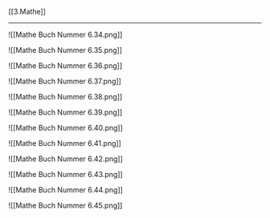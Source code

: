 [[3.Mathe]]
___
![[Mathe Buch Nummer 6.34.png]]

![[Mathe Buch Nummer 6.35.png]]

![[Mathe Buch Nummer 6.36.png]]

![[Mathe Buch Nummer 6.37.png]]

![[Mathe Buch Nummer 6.38.png]]

![[Mathe Buch Nummer 6.39.png]]

![[Mathe Buch Nummer 6.40.png]]

![[Mathe Buch Nummer 6.41.png]]

![[Mathe Buch Nummer 6.42.png]]

![[Mathe Buch Nummer 6.43.png]]

![[Mathe Buch Nummer 6.44.png]]

![[Mathe Buch Nummer 6.45.png]]

